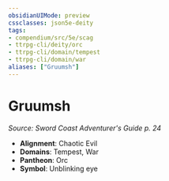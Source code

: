 ```yaml
---
obsidianUIMode: preview
cssclasses: json5e-deity
tags:
- compendium/src/5e/scag
- ttrpg-cli/deity/orc
- ttrpg-cli/domain/tempest
- ttrpg-cli/domain/war
aliases: ["Gruumsh"]
---
```

# Gruumsh
*Source: Sword Coast Adventurer's Guide p. 24* 

- **Alignment**: Chaotic Evil
- **Domains**: Tempest, War
- **Pantheon**: Orc
- **Symbol**: Unblinking eye